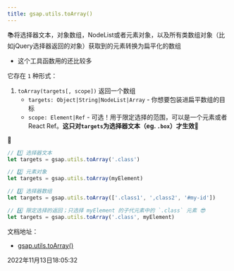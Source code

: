 ```yaml
---
title: gsap.utils.toArray()
---
```


📚将选择器文本，对象数组，NodeList或者元素对象，以及所有类数组对象（比如jQuery选择器返回的对象）获取到的元素转换为扁平化的数组

- 这个工具函数用的还比较多



它存在 `1` 种形式：

1. `toArray(targets[, scope])` 返回一个数组
   - `targets: Object|String|NodeList|Array` - 你想要包装进扁平数组的目标
   - `scope: Element|Ref` - 可选！用于限定选择的范围，可以是一个元素或者React Ref。**这只对`targets`为选择器文本（eg. `.box`）才生效🚨**

🌰

```js {10}
// 1️⃣ 选择器文本
let targets = gsap.utils.toArray('.class')

// 2️⃣ 元素对象
let targets = gsap.utils.toArray(myElement)

// 3️⃣ 选择器数组
let targets = gsap.utils.toArray(['.class1', ',class2', '#my-id'])

// 4️⃣ 限定选择的返回；只选择 myElement 的子代元素中的 `.class` 元素 😎
let targets = gsap.utils.toArray('.class', myElement)
```



文档地址：

- [gsap.utils.toArray()](https://greensock.com/docs/v3/GSAP/UtilityMethods/toArray())



2022年11月13日18:05:32

